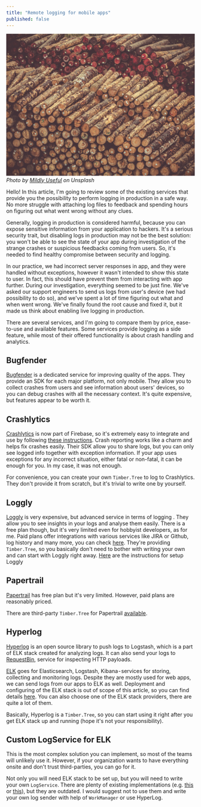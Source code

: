 ```yaml
---
title: "Remote logging for mobile apps"
published: false
---
```


![Photo by Mildly Useful on Unsplash](/assets/mildly-useful-249033-unsplash.jpg)
*Photo by [Mildly Useful](https://unsplash.com/@usefulcollective) on Unsplash*

Hello! In this article, I'm going to review some of the existing services that provide you the possibility to perform logging in production in a safe way. No more struggle with attaching log files to feedback and spending hours on figuring out what went wrong without any clues.

Generally, logging in production is considered harmful, because you can expose sensitive information from your application to hackers. It's a serious security trait, but disabling logs in production may not be the best solution: you won't be able to see the state of your app during investigation of the strange crashes or suspicious feedbacks coming from users. So, it's needed to find healthy compromise between security and logging.

In our practice, we had incorrect server responses in app, and they were handled without exceptions, however it wasn't intended to show this state to user. In fact, this should have prevent them from interacting with app further.
During our investigation, everything seemed to be just fine. We've asked our support engineers to send us logs from user's device (we had possibility to do so), and we've spent a lot of time figuring out what and when went wrong. We've finally found the root cause and fixed it, but it made us think about enabling live logging in production.

There are several services, and I'm going to compare them by price, ease-to-use and available features. Some services provide logging as a side feature, while most of their offered functionality is about crash handling and analytics.

## Bugfender

[Bugfender](https://bugfender.com) is a dedicated service for improving quality of the apps. They provide an SDK for each major platform, not only mobile. They allow you to collect crashes from users and see information about users' devices, so you can debug crashes with all the necessary context. It's quite expensive, but features appear to be worth it.

## Crashlytics

[Crashlytics](https://firebase.google.com/docs/crashlytics/) is now part of Firebase, so it's extremely easy to integrate and use by following [these instructions](https://firebase.google.com/docs/crashlytics/get-started). Crash reporting works like a charm and helps fix crashes easily. Their SDK allow you to share logs, but you can only see logged info together with exception information. If your app uses exceptions for any incorrect situation, either fatal or non-fatal, it can be enough for you. In my case, it was not enough.

For convenience, you can create your own `Timber.Tree`  to log to Crashlytics. They don't provide it from scratch, but it's trivial to write one by yourself.

## Loggly

[Loggly](https://www.loggly.com) is very expensive, but advanced service in terms of logging . They allow you to see insights in your logs and analyse them easily. There is a free plan though, but it's very limited even for hobbyist developers, as for me. Paid plans offer integrations with various services like JIRA or Github, log history and many more, you can check [here](https://www.loggly.com/plans-and-pricing/).
They're providing `Timber.Tree`, so you basically don't need to bother with writing your own and can start with Loggly right away. [Here](https://www.loggly.com/docs/android-logs/) are the instructions for setup Loggly

## Papertrail

[Papertrail](https://papertrailapp.com/) has free plan but it's very limited. However, paid plans are reasonably priced.

There are third-party `Timber.Tree` for Papertrail [available](https://github.com/jdsingh/papertrail-timber).

## Hyperlog

[Hyperlog](https://github.com/hypertrack/hyperlog-android) is an open source library to push logs to Logstash, which is a part of ELK stack created for analyzing logs. It can also send your logs to [RequestBin](https://requestbin.fullcontact.com/), service for inspecting HTTP payloads.

[ELK](https://www.elastic.co/elk-stack) goes for Elasticsearch, Logstash, Kibana - services for storing, collecting and monitoring logs. Despite they are mostly used for web apps, we can send logs from our apps to ELK as well. Deployment and configuring of the ELK stack is out of scope of this article, so you can find details [here](https://logz.io/learn/complete-guide-elk-stack/). You can also choose one of the ELK stack providers, there are quite a lot of them.

Basically, Hyperlog is a `Timber.Tree`, so you can start using it right after you get ELK stack up and running (hope it's not your responsibility).

## Custom LogService for ELK

This is the most complex solution you can implement, so most of the teams will unlikely use it. However, if your organization wants to have everything onsite and don't trust third-parties, you can go for it.

Not only you will need ELK stack to be set up, but you will need to write your own `LogService`. There are plenty of existing implementations (e.g. [this](https://github.com/Labgoo/android-logstash-logger) or [this](https://gist.github.com/PatrykGala/55603fe4259d812fdc0ffbc9e63eaabc)), but they are outdated. I would suggest not to use them and write your own log sender with help of `WorkManager` or use HyperLog.